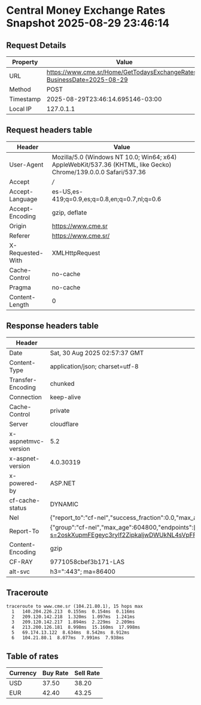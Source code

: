 # Central Money Exchange Rates Snapshot 2025-08-29 23:46:14
## Request Details

| Property | Value |
|----------|-------|
| URL | https://www.cme.sr/Home/GetTodaysExchangeRates/?BusinessDate=2025-08-29 |
| Method | POST |
| Timestamp | 2025-08-29T23:46:14.695146-03:00 |
| Local IP | 127.0.1.1 |
    
## Request headers table

| Header | Value |
|--------|-------|
| User-Agent | Mozilla/5.0 (Windows NT 10.0; Win64; x64) AppleWebKit/537.36 (KHTML, like Gecko) Chrome/139.0.0.0 Safari/537.36 |
| Accept | */* |
| Accept-Language | es-US,es-419;q=0.9,es;q=0.8,en;q=0.7,nl;q=0.6 |
| Accept-Encoding | gzip, deflate |
| Origin | https://www.cme.sr |
| Referer | https://www.cme.sr/ |
| X-Requested-With | XMLHttpRequest |
| Cache-Control | no-cache |
| Pragma | no-cache |
| Content-Length | 0 |

    
## Response headers table
| Header | Value |
|--------|-------|
| Date | Sat, 30 Aug 2025 02:57:37 GMT |
| Content-Type | application/json; charset=utf-8 |
| Transfer-Encoding | chunked |
| Connection | keep-alive |
| Cache-Control | private |
| Server | cloudflare |
| x-aspnetmvc-version | 5.2 |
| x-aspnet-version | 4.0.30319 |
| x-powered-by | ASP.NET |
| cf-cache-status | DYNAMIC |
| Nel | {"report_to":"cf-nel","success_fraction":0.0,"max_age":604800} |
| Report-To | {"group":"cf-nel","max_age":604800,"endpoints":[{"url":"https://a.nel.cloudflare.com/report/v4?s=2oskXupmFEgeyc3ryIf2ZipkaljwDWUkNL4sVpFFVtEqcVWl3Ok30Qq5zOttdkt1BZdkWE%2Fudznt6ovJPJnRyVEKtYhUhcK2"}]} |
| Content-Encoding | gzip |
| CF-RAY | 9771058cbef3b171-LAS |
| alt-svc | h3=":443"; ma=86400 |

## Traceroute 

```
traceroute to www.cme.sr (104.21.80.1), 15 hops max
  1   140.204.226.213  0.155ms  0.154ms  0.116ms 
  2   209.120.142.218  1.320ms  1.097ms  1.241ms 
  3   209.120.142.217  1.894ms  2.229ms  2.209ms 
  4   213.200.126.181  8.998ms  15.160ms  17.998ms 
  5   69.174.13.122  8.634ms  8.542ms  8.912ms 
  6   104.21.80.1  8.077ms  7.991ms  7.938ms 

```


## Table of rates

| Currency | Buy Rate | Sell Rate |
|----------|----------|-----------|
| USD | 37.50 | 38.20 |
| EUR | 42.40 | 43.25 |
